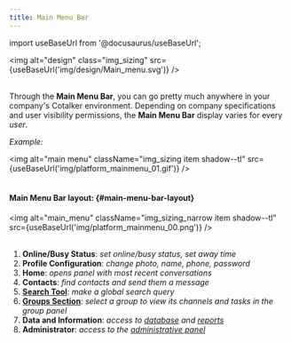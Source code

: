 ```yaml
---
title: Main Menu Bar
---
```

import useBaseUrl from '@docusaurus/useBaseUrl'; 

<img alt="design" class="img_sizing" src={useBaseUrl('img/design/Main_menu.svg')} />
<br/>
<br/>

Through the **Main Menu Bar**, you can go pretty much anywhere in your company's Cotalker environment. Depending on company specifications and user visibility permissions, the **Main Menu Bar** display varies for every _user_.

_Example:_

<img alt="main menu" className="img_sizing item shadow--tl" src={useBaseUrl('img/platform_mainmenu_01.gif')} />
<br/>
<br/>

<div className="alert alert--secondary">

#### Main Menu Bar layout: {#main-menu-bar-layout}

<div className="container">
<div className="row">
<div className="col col--6">

<img alt="main_menu" className="img_sizing_narrow item shadow--tl" src={useBaseUrl('img/platform_mainmenu_00.png')} /> 
<br/>
<br/>

</div>
<div className="col col--6">

1. **Online/Busy Status**: _set online/busy status, set away time_
2. **Profile Configuration**: _change photo, name, phone, password_
3. **Home**: _opens panel with most recent conversations_
4. **Contacts**: _find contacts and send them a message_
5. [**Search Tool**](/docs/documentation/client/client_search#global-search): _make a global search query_
6. [**Groups Section**](/docs/documentation/client/groups): _select a group to view its channels and tasks in the group panel_
7. **Data and Information**: _access to [database](/docs/documentation/client/database) and [reports](/docs/documentation/client/reports)_
8. **Administrator**: _access to the [administrative panel](/docs/documentation/admin/admin_overview)_

</div>
</div>

</div>
</div>
<br/>